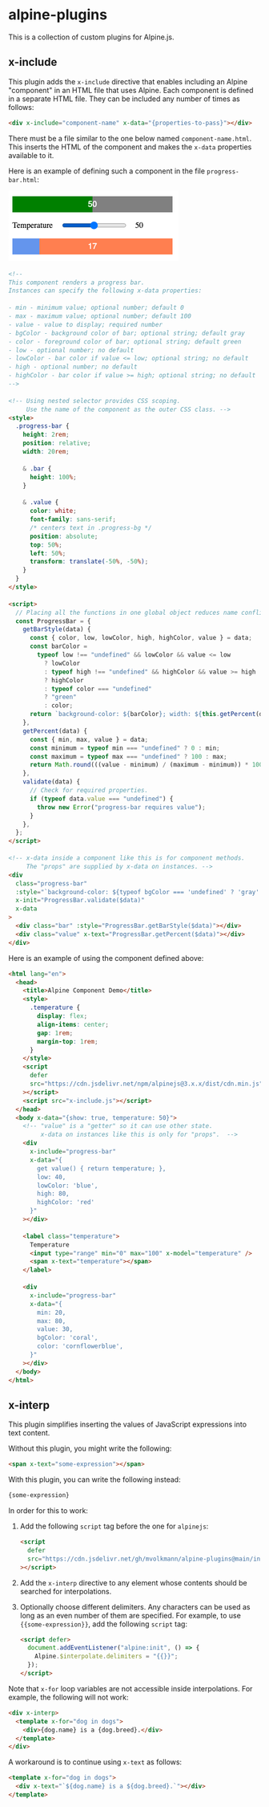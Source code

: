 # alpine-plugins

This is a collection of custom plugins for Alpine.js.

## x-include

This plugin adds the `x-include` directive that enables
including an Alpine "component" in an HTML file that uses Alpine.
Each component is defined in a separate HTML file.
They can be included any number of times as follows:

```html
<div x-include="component-name" x-data="{properties-to-pass}"></div>
```

There must be a file similar to the one below named `component-name.html`.
This inserts the HTML of the component and
makes the `x-data` properties available to it.

Here is an example of defining such a component
in the file `progress-bar.html`:

![x-include demo](/alpine-x-include.png)

```html
<!--
This component renders a progress bar.
Instances can specify the following x-data properties:

- min - minimum value; optional number; default 0
- max - maximum value; optional number; default 100
- value - value to display; required number
- bgColor - background color of bar; optional string; default gray
- color - foreground color of bar; optional string; default green
- low - optional number; no default
- lowColor - bar color if value <= low; optional string; no default
- high - optional number; no default
- highColor - bar color if value >= high; optional string; no default
-->

<!-- Using nested selector provides CSS scoping.
     Use the name of the component as the outer CSS class. -->
<style>
  .progress-bar {
    height: 2rem;
    position: relative;
    width: 20rem;

    & .bar {
      height: 100%;
    }

    & .value {
      color: white;
      font-family: sans-serif;
      /* centers text in .progress-bg */
      position: absolute;
      top: 50%;
      left: 50%;
      transform: translate(-50%, -50%);
    }
  }
</style>

<script>
  // Placing all the functions in one global object reduces name conflicts.
  const ProgressBar = {
    getBarStyle(data) {
      const { color, low, lowColor, high, highColor, value } = data;
      const barColor =
        typeof low !== "undefined" && lowColor && value <= low
          ? lowColor
          : typeof high !== "undefined" && highColor && value >= high
          ? highColor
          : typeof color === "undefined"
          ? "green"
          : color;
      return `background-color: ${barColor}; width: ${this.getPercent(data)}%`;
    },
    getPercent(data) {
      const { min, max, value } = data;
      const minimum = typeof min === "undefined" ? 0 : min;
      const maximum = typeof max === "undefined" ? 100 : max;
      return Math.round(((value - minimum) / (maximum - minimum)) * 100);
    },
    validate(data) {
      // Check for required properties.
      if (typeof data.value === "undefined") {
        throw new Error("progress-bar requires value");
      }
    },
  };
</script>

<!-- x-data inside a component like this is for component methods.
     The "props" are supplied by x-data on instances. -->
<div
  class="progress-bar"
  :style="`background-color: ${typeof bgColor === 'undefined' ? 'gray' : bgColor}`"
  x-init="ProgressBar.validate($data)"
  x-data
>
  <div class="bar" :style="ProgressBar.getBarStyle($data)"></div>
  <div class="value" x-text="ProgressBar.getPercent($data)"></div>
</div>
```

Here is an example of using the component defined above:

```html
<html lang="en">
  <head>
    <title>Alpine Component Demo</title>
    <style>
      .temperature {
        display: flex;
        align-items: center;
        gap: 1rem;
        margin-top: 1rem;
      }
    </style>
    <script
      defer
      src="https://cdn.jsdelivr.net/npm/alpinejs@3.x.x/dist/cdn.min.js"
    ></script>
    <script src="x-include.js"></script>
  </head>
  <body x-data="{show: true, temperature: 50}">
    <!-- "value" is a "getter" so it can use other state.
         x-data on instances like this is only for "props".  -->
    <div
      x-include="progress-bar"
      x-data="{
        get value() { return temperature; },
        low: 40,
        lowColor: 'blue',
        high: 80,
        highColor: 'red'
      }"
    ></div>

    <label class="temperature">
      Temperature
      <input type="range" min="0" max="100" x-model="temperature" />
      <span x-text="temperature"></span>
    </label>

    <div
      x-include="progress-bar"
      x-data="{
        min: 20,
        max: 80,
        value: 30,
        bgColor: 'coral',
        color: 'cornflowerblue',
      }"
    ></div>
  </body>
</html>
```

## x-interp

This plugin simplifies inserting the values of JavaScript expressions into text content.

Without this plugin, you might write the following:

```html
<span x-text="some-expression"></span>
```

With this plugin, you can write the following instead:

```html
{some-expression}
```

In order for this to work:

1. Add the following `script` tag before the one for `alpinejs`:

   ```html
   <script
     defer
     src="https://cdn.jsdelivr.net/gh/mvolkmann/alpine-plugins@main/interpolate.js"
   ></script>
   ```

1. Add the `x-interp` directive to any element
   whose contents should be searched for interpolations.

1. Optionally choose different delimiters.
   Any characters can be used as long as
   an even number of them are specified.
   For example, to use `{{some-expression}}`,
   add the following `script` tag:

   ```html
   <script defer>
     document.addEventListener("alpine:init", () => {
       Alpine.$interpolate.delimiters = "{{}}";
     });
   </script>
   ```

Note that `x-for` loop variables are not accessible inside interpolations.
For example, the following will not work:

```html
<div x-interp>
  <template x-for="dog in dogs">
    <div>{dog.name} is a {dog.breed}.</div>
  </template>
</div>
```

A workaround is to continue using `x-text` as follows:

```html
<template x-for="dog in dogs">
  <div x-text="`${dog.name} is a ${dog.breed}.`"></div>
</template>
```
